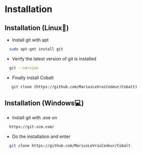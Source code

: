 # Installation
## Installation (Linux🐧)
- Install git with apt
```bash
  sudo apt-get install git
```
- Verify the latest version of git is installed
```bash
  git --version
```
- Finally install Cobalt
```bash
   git clone (https://github.com/MariusLeVraiCodeur/Cobalt)
```

## Installation (Windows💻)
- Install git with .exe on
```bash
  https://git-scm.com/
```
- Do the installation and enter
```bash
  git clone https://github.com/MariusLeVraiCodeur/Cobalt
```
